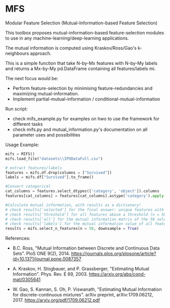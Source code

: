 # MFS
Modular Feature Selection (Mutual-Information-based Feature Selection)

This toolbox proposes mutual-information-based feature-selection modules to use in any machine-learning/deep-learning applications. 

The mutual information is computed using Kraskov/Ross/Gao's k-neighbours approach. 

This is a simple function that take N-by-Mx features with N-by-My labels and returns a Mx-by-My pd.DataFrame containing all features/labels mi. 

The next focus would be: 
- Perform feature-selection by minimising feature-redundancies and maximizing mutual-information.
- Implement partial-mutual-information / conditional-mutual-information

Run script: 
- check mifs_example.py for examples on hwo to use the framework for different tasks
- check mifs.py and mutual_information.py's documentation on all parameter uses and possibilities

Usage Example: 
```python
mifs = MIFS()
mifs.load_file("datasets\\IPODataFull.csv")

# extract features/labels
features = mifs.df.drop(columns = ["Survived"])
labels = mifs.df["Survived"].to_frame()

#Convert categorical
cat_columns = features.select_dtypes(['category', 'object']).columns
features[cat_columns] = features[cat_columns].astype('category').apply(lambda x: x.cat.codes)

#Calculate mutual information, with results as a dictionary!
# check results['selected'] for the final answer: unique features with most redundancies removed (final value is normalized)
# check results['threshold'] for all features above a threshold (n = 50 here), redundancies are still present
# check results['all'] for the mutual information matrix of the 50 selected features (that are above a threshold)
# check results['labels'] for the mutual information value of all features
results = mifs.select_n_features(n = 50, downsample = True) 
```

References: 

- B.C. Ross, "Mutual Information between Discrete and Continuous Data Sets". PloS ONE 9(2), 2014. 
	https://journals.plos.org/plosone/article?id=10.1371/journal.pone.0087357
	
- A. Kraskov, H. Stogbauer, and P. Grassberger, "Estimating Mutual Information". Phys. Rev. E 69, 2003. 
	https://arxiv.org/abs/cond-mat/0305641
	
- W. Gao, S. Kannan, S. Oh, P. Viswanath, "Estimating Mutual Information for discrete-continuous mixtures". arXiv preprint, arXiv:1709.06212, 2017.
	https://arxiv.org/pdf/1709.06212.pdf
